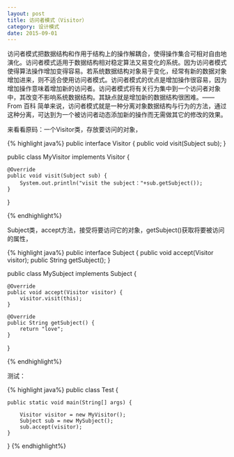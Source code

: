 ```yaml
---
layout: post
title: 访问者模式（Visitor）
category: 设计模式
date: 2015-09-01
---
```


访问者模式把数据结构和作用于结构上的操作解耦合，使得操作集合可相对自由地演化。访问者模式适用于数据结构相对稳定算法又易变化的系统。因为访问者模式使得算法操作增加变得容易。若系统数据结构对象易于变化，经常有新的数据对象增加进来，则不适合使用访问者模式。访问者模式的优点是增加操作很容易，因为增加操作意味着增加新的访问者。访问者模式将有关行为集中到一个访问者对象中，其改变不影响系统数据结构。其缺点就是增加新的数据结构很困难。—— From 百科
简单来说，访问者模式就是一种分离对象数据结构与行为的方法，通过这种分离，可达到为一个被访问者动态添加新的操作而无需做其它的修改的效果。

<!-- more -->
来看看原码：一个Visitor类，存放要访问的对象，

{% highlight java%}
public interface Visitor {
	public void visit(Subject sub);
}

public class MyVisitor implements Visitor {

	@Override
	public void visit(Subject sub) {
		System.out.println("visit the subject："+sub.getSubject());
	}
}

{% endhighlight%}

Subject类，accept方法，接受将要访问它的对象，getSubject()获取将要被访问的属性，

{% highlight java%}
public interface Subject {
	public void accept(Visitor visitor);
	public String getSubject();
}

public class MySubject implements Subject {

	@Override
	public void accept(Visitor visitor) {
		visitor.visit(this);
	}

	@Override
	public String getSubject() {
		return "love";
	}
}

{% endhighlight%}

测试：

{% highlight java%}
public class Test {

	public static void main(String[] args) {
		
		Visitor visitor = new MyVisitor();
		Subject sub = new MySubject();
		sub.accept(visitor);	
	}
}
{% endhighlight%}
